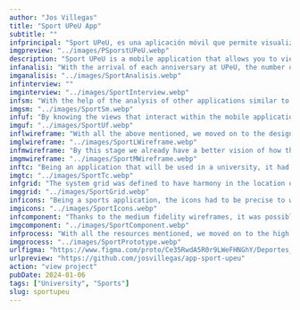 ```yaml
---
author: "Jos Villegas"
title: "Sport UPeU App"
subtitle: ""
infprincipal: "Sport UPeU, es una aplicación móvil que permite visualizar la información correspondiente a los eventos deportivos de la Universidad Peruana Unión"
imgpreview: "../images/PSporstUPeU.webp"
description: "Sport UPeU is a mobile application that allows you to view the information corresponding to the sporting events of the Universidad Peruana Unión such as: fixture, results, regulations, event map, positions, among others."
infanalisi: "With the arrival of each anniversary at UPeU, the number of family members or friends of students grows since some of them will participate in sporting events. The problem arises because being in a new place requires a tool to help them. find the places where sporting events will be held or be aware of the results or when the competitions will take place"
imganalisis: "../images/SportAnalisis.webp"
infinterview: ""
imginterview: "../images/SportInterview.webp"
infsm: "With the help of the analysis of other applications similar to the proposal, the site map was designed with the views that would be in the application."
imgsm: "../images/SportSm.webp"
infuf: "By knowing the views that interact within the mobile application, the user flows were designed to know what decisions users will make and have a better idea of ​​the future sketch to be designed."
imguf: "../images/SportUf.webp"
inflwireframe: "With all the above mentioned, we moved on to the design of the low-fidelity wireframes and corroborated that what was investigated is captured in these sketches and if there is a change it does not affect the main idea."
imglwireframe: "../images/SportLWireframe.webp"
infmwireframe: "By this stage we already have a better vision of how the app will look, so we translate the sketches into medium-fidelity wireframes in which we will have a more realistic design of the original idea."
imgmwireframe: "../images/SportMWireframe.webp"
inftc: "Being an application that will be used in a university, it had to comply with the company's representative colors and maintain harmony but change the typography and give it a more sporty tone."
imgtc: "../images/SportTc.webp"
infgrid: "The system grid was defined to have harmony in the location of information and components within the mobile application"
imggrid: "../images/SportGrid.webp"
inficons: "Being a sports application, the icons had to be precise to want to inform the actions they carried out, whether or not with the presence of an accompanied text indicating the action."
imgicons: "../images/SportIcons.webp"
infcomponent: "Thanks to the medium fidelity wireframes, it was possible to find sections where certain points were repetitive and had states, therefore components were created that will help the design be faster and its future development more feasible."
imgcomponent: "../images/SportComponent.webp"
infprocess: "With all the resources mentioned, we moved on to the high fidelity design stage in which the best vision of the proposed idea was defined."
imgprocess: "../images/SportPrototype.webp"
urlfigma: "https://www.figma.com/proto/Ce35RwdA5R0r9LWeFHNGhY/Deportes_UPeU?page-id=1%3A10&node-id=106-2410&viewport=458%2C666%2C0.13&t=XVdmKzc57nFyFX2Y-9&scaling=scale-down&content-scaling=fixed&starting-point-node-id=106%3A2410&show-proto-sidebar=1"
urlpreview: "https://github.com/josvillegas/app-sport-upeu"
action: "view project"
pubDate: 2024-01-06
tags: ["University", "Sports"]
slug: sportupeu
---
```

